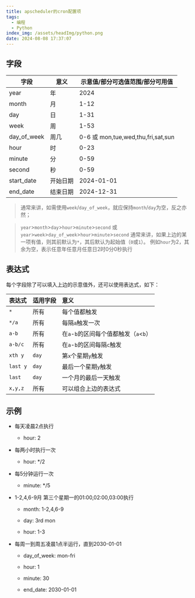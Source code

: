 ```yaml
---
title: apscheduler的cron配置项
tags:
  - 编程
  - Python
index_img: /assets/headImg/python.png
date: 2024-08-08 17:37:07
---
```


## 字段

| 字段        | 意义     | 示意值/部分可选值范围/部分可用值   |
| ----------- | -------- | ---------------------------------- |
| year        | 年       | 2024                               |
| month       | 月       | 1-12                               |
| day         | 日       | 1-31                               |
| week        | 周       | 1-53                               |
| day_of_week | 周几     | 0-6 或 mon,tue,wed,thu,fri,sat,sun |
| hour        | 时       | 0-23                               |
| minute      | 分       | 0-59                               |
| second      | 秒       | 0-59                               |
| start_date  | 开始日期 | 2024-01-01                         |
| end_date    | 结束日期 | 2024-12-31                         |

> 通常来讲，如需使用`week`/`day_of_week`，就应保持`month`/`day`为空，反之亦然；

> `year`>`month`>`day`>`hour`>`minute`>`second` 或 `year`>`week`>`day_of_week`>`hour`>`minute`>`second`
> 通常来讲，如果上边的某一项有值，则其前默认为`*`，其后默认为起始值（`0`或`1`）。
> 例如`hour`为2，其余为空，表示任意年任意月任意日2时0分0秒执行

## 表达式

每个字段除了可以填入上边的示意值外，还可以使用表达式，如下：

| 表达式   | 适用字段 | 意义                                          |
| :------- | :--------------- | :-------------------------------------------- |
| `*`      | 所有     | 每个值都触发                                  |
| `*/a`    | 所有     | 每隔`a`触发一次                               |
| `a-b`    | 所有     | 在`a`-`b`的区间每个值都触发（`a`<`b`） |
| `a-b/c`  | 所有     | 在`a`-`b`的区间每隔`c`触发                    |
| `xth y`  | `day`    | 第`x`个星期`y`触发                            |
| `last y` | `day`    | 最后一个星期`y`触发                           |
| `last`   | `day`    | 一个月的最后一天触发                          |
| `x,y,z`  | 所有     | 可以组合上边的表达式                          |

## 示例

* 每天凌晨2点执行

  * hour: 2

* 每两小时执行一次

  * hour: */2

* 每5分钟运行一次

  * minute: */5

* 1-2,4,6-9月 第三个星期一的01:00,02:00,03:00执行
  * month: 1-2,4,6-9
  
  * day: 3rd mon
  
  * hour: 1-3
  
* 每周一到周五凌晨1点半运行，直到2030-01-01

  * day_of_week: mon-fri

  * hour: 1

  * minute: 30

  * end_date: 2030-01-01

